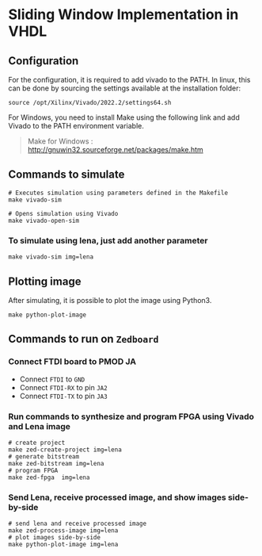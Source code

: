 # Sliding Window Implementation in VHDL

## Configuration

For the configuration, it is required to add vivado to the PATH. In linux, this can be done by sourcing the settings available at the installation folder:
```
source /opt/Xilinx/Vivado/2022.2/settings64.sh
```

For Windows, you need to install Make using the following link and add Vivado to the PATH environment variable.

> Make for Windows : http://gnuwin32.sourceforge.net/packages/make.htm

## Commands to simulate

```
# Executes simulation using parameters defined in the Makefile
make vivado-sim

# Opens simulation using Vivado
make vivado-open-sim
```

### To simulate using lena, just add another parameter
```
make vivado-sim img=lena
```

## Plotting image

After simulating, it is possible to plot the image using Python3.

```
make python-plot-image
```

## Commands to run on `Zedboard`

### Connect FTDI board to PMOD JA
- Connect `FTDI` to `GND`
- Connect `FTDI-RX` to pin `JA2`
- Connect `FTDI-TX` to pin `JA3`

### Run commands to synthesize and program FPGA using Vivado and Lena image
```
# create project
make zed-create-project img=lena
# generate bitstream
make zed-bitstream img=lena
# program FPGA
make zed-fpga  img=lena
```

### Send Lena, receive processed image, and show images side-by-side
```
# send lena and receive processed image
make zed-process-image img=lena
# plot images side-by-side
make python-plot-image img=lena
```
